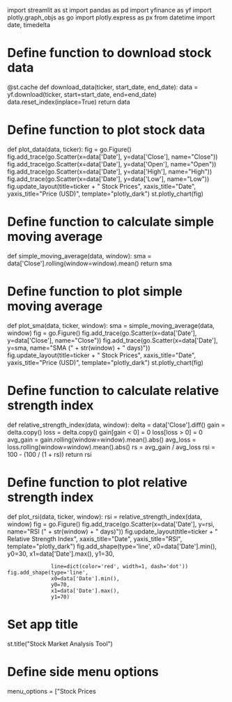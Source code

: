import streamlit as st
import pandas as pd
import yfinance as yf
import plotly.graph_objs as go
import plotly.express as px
from datetime import date, timedelta

# Define function to download stock data
@st.cache
def download_data(ticker, start_date, end_date):
    data = yf.download(ticker, start=start_date, end=end_date)
    data.reset_index(inplace=True)
    return data

# Define function to plot stock data
def plot_data(data, ticker):
    fig = go.Figure()
    fig.add_trace(go.Scatter(x=data['Date'], y=data['Close'], name="Close"))
    fig.add_trace(go.Scatter(x=data['Date'], y=data['Open'], name="Open"))
    fig.add_trace(go.Scatter(x=data['Date'], y=data['High'], name="High"))
    fig.add_trace(go.Scatter(x=data['Date'], y=data['Low'], name="Low"))
    fig.update_layout(title=ticker + " Stock Prices",
                      xaxis_title="Date",
                      yaxis_title="Price (USD)",
                      template="plotly_dark")
    st.plotly_chart(fig)

# Define function to calculate simple moving average
def simple_moving_average(data, window):
    sma = data['Close'].rolling(window=window).mean()
    return sma

# Define function to plot simple moving average
def plot_sma(data, ticker, window):
    sma = simple_moving_average(data, window)
    fig = go.Figure()
    fig.add_trace(go.Scatter(x=data['Date'], y=data['Close'], name="Close"))
    fig.add_trace(go.Scatter(x=data['Date'], y=sma, name="SMA (" + str(window) + " days)"))
    fig.update_layout(title=ticker + " Stock Prices",
                      xaxis_title="Date",
                      yaxis_title="Price (USD)",
                      template="plotly_dark")
    st.plotly_chart(fig)

# Define function to calculate relative strength index
def relative_strength_index(data, window):
    delta = data['Close'].diff()
    gain = delta.copy()
    loss = delta.copy()
    gain[gain < 0] = 0
    loss[loss > 0] = 0
    avg_gain = gain.rolling(window=window).mean().abs()
    avg_loss = loss.rolling(window=window).mean().abs()
    rs = avg_gain / avg_loss
    rsi = 100 - (100 / (1 + rs))
    return rsi

# Define function to plot relative strength index
def plot_rsi(data, ticker, window):
    rsi = relative_strength_index(data, window)
    fig = go.Figure()
    fig.add_trace(go.Scatter(x=data['Date'], y=rsi, name="RSI (" + str(window) + " days)"))
    fig.update_layout(title=ticker + " Relative Strength Index",
                      xaxis_title="Date",
                      yaxis_title="RSI",
                      template="plotly_dark")
    fig.add_shape(type='line',
                  x0=data['Date'].min(),
                  y0=30,
                  x1=data['Date'].max(),
                  y1=30,

                  line=dict(color='red', width=1, dash='dot'))
    fig.add_shape(type='line',
                  x0=data['Date'].min(),
                  y0=70,
                  x1=data['Date'].max(),
                  y1=70)

# Set app title
st.title("Stock Market Analysis Tool")

# Define side menu options
menu_options = ["Stock Prices

